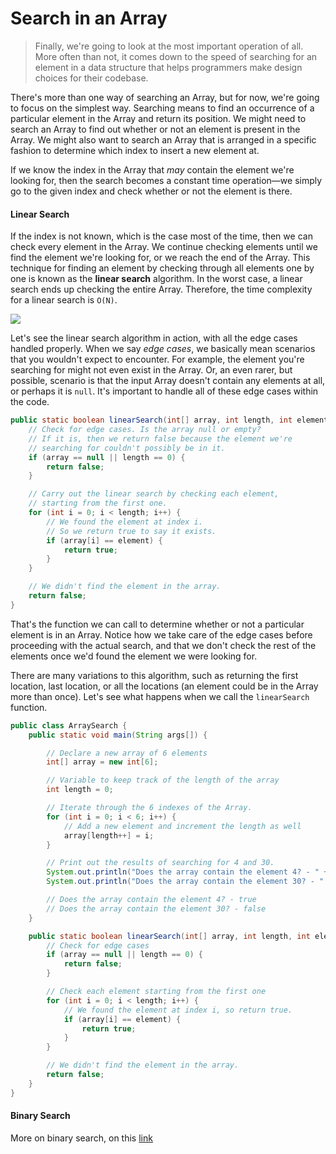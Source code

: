 # Search in an Array

> Finally, we're going to look at the most important operation of all. More often than not, it comes down to the speed of searching for an element in a data structure that helps programmers make design choices for their codebase.

There's more than one way of searching an Array, but for now, we're going to focus on the simplest way. Searching means to find an occurrence of a particular element in the Array and return its position. We might need to search an Array to find out whether or not an element is present in the Array. We might also want to search an Array that is arranged in a specific fashion to determine which index to insert a new element at.

If we know the index in the Array that _may_ contain the element we're looking for, then the search becomes a constant time operation—we simply go to the given index and check whether or not the element is there.

#### Linear Search <a id="linear-search"></a>

If the index is not known, which is the case most of the time, then we can check every element in the Array. We continue checking elements until we find the element we're looking for, or we reach the end of the Array. This technique for finding an element by checking through all elements one by one is known as the **linear search** algorithm. In the worst case, a linear search ends up checking the entire Array. Therefore, the time complexity for a linear search is `O(N)`.

![](https://leetcode.com/explore/learn/card/fun-with-arrays/527/searching-for-items-in-an-array/Figures/Array_Explore/Array_Search_1.png)

Let's see the linear search algorithm in action, with all the edge cases handled properly. When we say _edge cases_, we basically mean scenarios that you wouldn't expect to encounter. For example, the element you're searching for might not even exist in the Array. Or, an even rarer, but possible, scenario is that the input Array doesn't contain any elements at all, or perhaps it is `null`. It's important to handle all of these edge cases within the code.

```java
public static boolean linearSearch(int[] array, int length, int element) {
    // Check for edge cases. Is the array null or empty?
    // If it is, then we return false because the element we're
    // searching for couldn't possibly be in it.
    if (array == null || length == 0) {
        return false;
    }

    // Carry out the linear search by checking each element,
    // starting from the first one.
    for (int i = 0; i < length; i++) {
        // We found the element at index i.
        // So we return true to say it exists.
        if (array[i] == element) {
            return true;
        }
    }

    // We didn't find the element in the array.
    return false;
}
```

That's the function we can call to determine whether or not a particular element is in an Array. Notice how we take care of the edge cases before proceeding with the actual search, and that we don't check the rest of the elements once we'd found the element we were looking for.

There are many variations to this algorithm, such as returning the first location, last location, or all the locations \(an element could be in the Array more than once\). Let's see what happens when we call the `linearSearch` function.

```java
public class ArraySearch {
    public static void main(String args[]) {

        // Declare a new array of 6 elements
        int[] array = new int[6];

        // Variable to keep track of the length of the array
        int length = 0;

        // Iterate through the 6 indexes of the Array.
        for (int i = 0; i < 6; i++) {
            // Add a new element and increment the length as well
            array[length++] = i;
        }

        // Print out the results of searching for 4 and 30.
        System.out.println("Does the array contain the element 4? - " + ArraySearch.linearSearch(array, length, 4));
        System.out.println("Does the array contain the element 30? - " + ArraySearch.linearSearch(array, length, 30));

        // Does the array contain the element 4? - true
        // Does the array contain the element 30? - false
    }

    public static boolean linearSearch(int[] array, int length, int element) {
        // Check for edge cases
        if (array == null || length == 0) {
            return false;
        }

        // Check each element starting from the first one
        for (int i = 0; i < length; i++) {
            // We found the element at index i, so return true.
            if (array[i] == element) {
                return true;
            }
        }

        // We didn't find the element in the array.
        return false;
    }
}
```

#### Binary Search <a id="binary-search"></a>

More on binary search, on this [link](../../algorithms/binary-search/)



